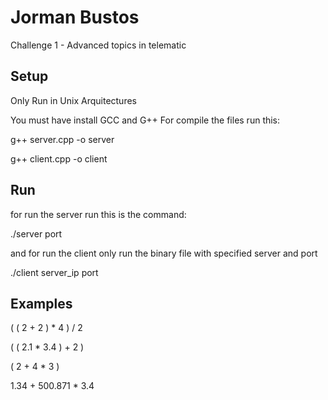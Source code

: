 # Jorman Bustos

Challenge 1 - Advanced topics in telematic

## Setup

Only Run in Unix Arquitectures

You must have install GCC and G++ 
For compile the files run this:
  
  g++ server.cpp -o server
  
  g++ client.cpp -o client
  
## Run

for run the server run this is the command:
  
  ./server port

and for run the client only run the binary file with specified server and port 

  ./client server_ip port
  
## Examples

  ( ( 2 + 2 ) * 4 ) / 2
  
  ( ( 2.1 * 3.4 ) + 2 )
  
  ( 2 + 4 * 3 )
  
  1.34 + 500.871 * 3.4
